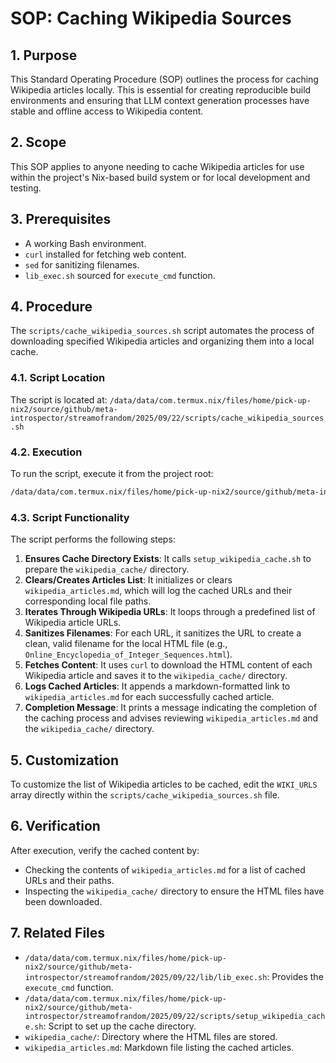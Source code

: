# SOP: Caching Wikipedia Sources

## 1. Purpose

This Standard Operating Procedure (SOP) outlines the process for caching Wikipedia articles locally. This is essential for creating reproducible build environments and ensuring that LLM context generation processes have stable and offline access to Wikipedia content.

## 2. Scope

This SOP applies to anyone needing to cache Wikipedia articles for use within the project's Nix-based build system or for local development and testing.

## 3. Prerequisites

-   A working Bash environment.
-   `curl` installed for fetching web content.
-   `sed` for sanitizing filenames.
-   `lib_exec.sh` sourced for `execute_cmd` function.

## 4. Procedure

The `scripts/cache_wikipedia_sources.sh` script automates the process of downloading specified Wikipedia articles and organizing them into a local cache.

### 4.1. Script Location

The script is located at: `/data/data/com.termux.nix/files/home/pick-up-nix2/source/github/meta-introspector/streamofrandom/2025/09/22/scripts/cache_wikipedia_sources.sh`

### 4.2. Execution

To run the script, execute it from the project root:

```bash
/data/data/com.termux.nix/files/home/pick-up-nix2/source/github/meta-introspector/streamofrandom/2025/09/22/scripts/cache_wikipedia_sources.sh
```

### 4.3. Script Functionality

The script performs the following steps:

1.  **Ensures Cache Directory Exists**: It calls `setup_wikipedia_cache.sh` to prepare the `wikipedia_cache/` directory.
2.  **Clears/Creates Articles List**: It initializes or clears `wikipedia_articles.md`, which will log the cached URLs and their corresponding local file paths.
3.  **Iterates Through Wikipedia URLs**: It loops through a predefined list of Wikipedia article URLs.
4.  **Sanitizes Filenames**: For each URL, it sanitizes the URL to create a clean, valid filename for the local HTML file (e.g., `Online_Encyclopedia_of_Integer_Sequences.html`).
5.  **Fetches Content**: It uses `curl` to download the HTML content of each Wikipedia article and saves it to the `wikipedia_cache/` directory.
6.  **Logs Cached Articles**: It appends a markdown-formatted link to `wikipedia_articles.md` for each successfully cached article.
7.  **Completion Message**: It prints a message indicating the completion of the caching process and advises reviewing `wikipedia_articles.md` and the `wikipedia_cache/` directory.

## 5. Customization

To customize the list of Wikipedia articles to be cached, edit the `WIKI_URLS` array directly within the `scripts/cache_wikipedia_sources.sh` file.

## 6. Verification

After execution, verify the cached content by:
-   Checking the contents of `wikipedia_articles.md` for a list of cached URLs and their paths.
-   Inspecting the `wikipedia_cache/` directory to ensure the HTML files have been downloaded.

## 7. Related Files

-   `/data/data/com.termux.nix/files/home/pick-up-nix2/source/github/meta-introspector/streamofrandom/2025/09/22/lib/lib_exec.sh`: Provides the `execute_cmd` function.
-   `/data/data/com.termux.nix/files/home/pick-up-nix2/source/github/meta-introspector/streamofrandom/2025/09/22/scripts/setup_wikipedia_cache.sh`: Script to set up the cache directory.
-   `wikipedia_cache/`: Directory where the HTML files are stored.
-   `wikipedia_articles.md`: Markdown file listing the cached articles.

